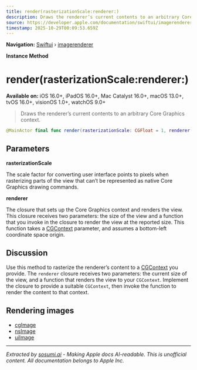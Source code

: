 ```yaml
---
title: render(rasterizationScale:renderer:)
description: Draws the renderer’s current contents to an arbitrary Core Graphics context.
source: https://developer.apple.com/documentation/swiftui/imagerenderer/render(rasterizationscale:renderer:)
timestamp: 2025-10-29T00:09:53.659Z
---
```


**Navigation:** [Swiftui](/documentation/swiftui) › [imagerenderer](/documentation/swiftui/imagerenderer)

**Instance Method**

# render(rasterizationScale:renderer:)

**Available on:** iOS 16.0+, iPadOS 16.0+, Mac Catalyst 16.0+, macOS 13.0+, tvOS 16.0+, visionOS 1.0+, watchOS 9.0+

> Draws the renderer’s current contents to an arbitrary Core Graphics context.

```swift
@MainActor final func render(rasterizationScale: CGFloat = 1, renderer: (CGSize, (CGContext) -> Void) -> Void)
```

## Parameters

**rasterizationScale**

The scale factor for converting user interface points to pixels when rasterizing parts of the view that can’t be represented as native Core Graphics drawing commands.



**renderer**

The closure that sets up the Core Graphics context and renders the view. This closure receives two parameters: the size of the view and a function that you invoke in the closure to render the view at the reported size. This function takes a [CGContext](/documentation/CoreGraphics/CGContext) parameter, and assumes a bottom-left coordinate space origin.



## Discussion

Use this method to rasterize the renderer’s content to a [CGContext](/documentation/CoreGraphics/CGContext) you provide. The `renderer` closure receives two parameters: the current size of the view, and a function that renders the view to your `CGContext`. Implement the closure to provide a suitable `CGContext`, then invoke the function to render the content to that context.

## Rendering images

- [cgImage](/documentation/swiftui/imagerenderer/cgimage)
- [nsImage](/documentation/swiftui/imagerenderer/nsimage)
- [uiImage](/documentation/swiftui/imagerenderer/uiimage)

---

*Extracted by [sosumi.ai](https://sosumi.ai) - Making Apple docs AI-readable.*
*This is unofficial content. All documentation belongs to Apple Inc.*
